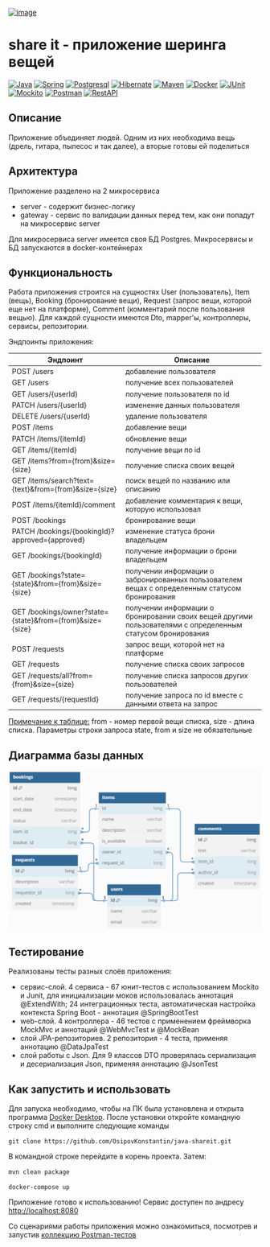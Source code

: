 [![image](https://github.com/OsipovKonstantin/java-shareit/assets/98541812/0974a421-f97e-45a6-b2d7-ca35f5b85e69)](https://www.lsa-conso.fr/non-alimentaire-la-chasseau-gaspillage-est-ouverte,322876)
# share it - приложение шеринга вещей
[![Java](https://img.shields.io/badge/-Java-F29111?style=for-the-badge&logo=java&logoColor=e38873)](https://www.oracle.com/java/)
[![Spring](https://img.shields.io/badge/-Spring-6AAD3D?style=for-the-badge&logo=spring&logoColor=90fd87)](https://spring.io/projects/spring-framework) 
[![Postgresql](https://img.shields.io/badge/-postgresql-31648C?style=for-the-badge&logo=postgresql&logoColor=FFFFFF)](https://www.postgresql.org/)
[![Hibernate](https://img.shields.io/badge/-Hibernate-B6A975?style=for-the-badge&logo=hibernate&logoColor=717c88)](https://hibernate.org/)
[![Maven](https://img.shields.io/badge/-Maven-7D2675?style=for-the-badge&logo=apache&logoColor=e38873)](https://maven.apache.org/)
[![Docker](https://img.shields.io/badge/docker-%230db7ed.svg?style=for-the-badge&logo=docker&logoColor=white)](https://www.docker.com/)
[![JUnit](https://img.shields.io/badge/JUnit%205-6CA315?style=for-the-badge&logo=JUnit&logoColor=white)](https://junit.org/junit5/docs/current/user-guide/)
[![Mockito](https://img.shields.io/badge/-mockito-6CA315?style=for-the-badge&logo=mockito&logoColor=90fd87)](https://site.mockito.org/)
[![Postman](https://img.shields.io/badge/Postman-FF6C37?style=for-the-badge&logo=postman&logoColor=white)](https://www.postman.com/)
[![RestAPI](https://img.shields.io/badge/-rest%20api-007EC0?style=for-the-badge&logo=restapi&logoColor=275ecf)](https://restfulapi.net/)

## Описание
Приложение объединяет людей. Одним из них необходима вещь (дрель, гитара, пылесос и так далее), а вторые готовы ей поделиться
## Архитектура
Приложение разделено на 2 микросервиса
- server - содержит бизнес-логику
- gateway - сервис по валидации данных перед тем, как они попадут на микросервис server

Для микросервиса server имеется своя БД Postgres. Микросервисы и БД запускаются в docker-контейнерах

## Функциональность
Работа приложения строится на сущностях User (пользователь), Item (вещь), Booking (бронирование вещи), Request (запрос вещи, которой еще нет на платформе), Comment (комментарий после пользования вещью). Для каждой сущности имеются Dto, mapper'ы, контроллеры, сервисы, репозитории. 

Эндпоинты приложения:

|**Эндпоинт** | **Описание** | 
|-| - | 
| POST /users | добавление пользователя |
| GET /users | получение всех пользователей |
| GET /users/{userId} | получение пользователя по id |
| PATCH /users/{userId} | изменение данных пользователя |
| DELETE /users/{userId} | удаление пользователя |
| POST /items | добавление вещи |
| PATCH /items/{itemId} | обновление вещи |
| GET /items/{itemId} | получение вещи по id |
| GET /items?from={from}&size={size} | получение списка своих вещей |
| GET /items/search?text={text}&from={from}&size={size} | поиск вещей по названию или описанию |
| POST /items/{itemId}/comment | добавление комментария к вещи, которую использовал |
| POST /bookings | бронирование вещи |
| PATCH /bookings/{bookingId}?approved={approved} | изменение статуса брони владельцем |
| GET /bookings/{bookingId} | получение информации о брони владельцем |
| GET /bookings?state={state}&from={from}&size={size} | получении информации о забронированных пользователем вещах с определенным статусом бронирования |
| GET /bookings/owner?state={state}&from={from}&size={size} | получении информации о бронировании своих вещей другими пользователями с определенным статусом бронирования|
| POST /requests | запрос вещи, которой нет на платформе |
| GET /requests | получение списка своих запросов |
| GET /requests/all?from={from}&size={size} | получение списка запросов других пользователей |
| GET /requests/{requestId} | получение запроса по id вместе с данными ответа на запрос |

<ins>Примечание к таблице:</ins> from - номер первой вещи списка, size - длина списка. Параметры строки запроса state, from и size не обязательные

## Диаграмма базы данных
![схема БД Postgres](share-it_schema_DB.PNG)

## Тестирование
Реализованы тесты разных слоёв приложения:
- сервис-слой. 4 сервиса - 67 юнит-тестов с использованием Mockito и Junit, для инициализации моков использовалась аннотация @ExtendWith; 24 интеграционных теста, автоматическая настройка контекста Spring Boot - аннотация @SpringBootTest
- web-слой. 4 контроллера - 46 тестов с применением фреймворка MockMvc и аннотаций @WebMvcTest и @MockBean
- слой JPA-репозиториев. 2 репозитория - 4 теста, применяя аннотацию @DataJpaTest
- слой работы с Json. Для 9 классов DTO проверялась сериализация и десериализация Json, применяя аннотацию @JsonTest
## Как запустить и использовать
Для запуска необходимо, чтобы на ПК была установлена и открыта программа [Docker Desktop](https://www.docker.com/products/docker-desktop/). После установки откройте командную строку cmd и выполните следующие команды

   ```
git clone https://github.com/OsipovKonstantin/java-shareit.git
   ```
В командной строке перейдите в корень проекта. Затем:
   ```
mvn clean package
   ```
   ```
docker-compose up
   ```
Приложение готово к использованию! Сервис доступен по андресу [http://localhost:8080](http://localhost:8080)

Со сценариями работы приложения можно ознакомиться, посмотрев и запустив [коллекцию Postman-тестов](postman/sprint.json)
